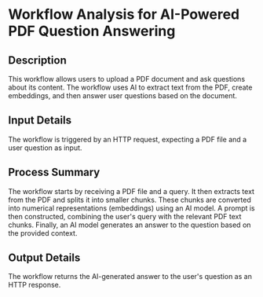 # Workflow Analysis for AI-Powered PDF Question Answering

## Description
This workflow allows users to upload a PDF document and ask questions about its content. The workflow uses AI to extract text from the PDF, create embeddings, and then answer user questions based on the document.

## Input Details
The workflow is triggered by an HTTP request, expecting a PDF file and a user question as input.

## Process Summary
The workflow starts by receiving a PDF file and a query. It then extracts text from the PDF and splits it into smaller chunks. These chunks are converted into numerical representations (embeddings) using an AI model. A prompt is then constructed, combining the user's query with the relevant PDF text chunks. Finally, an AI model generates an answer to the question based on the provided context.

## Output Details
The workflow returns the AI-generated answer to the user's question as an HTTP response.

